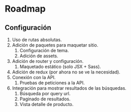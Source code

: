 # Roadmap

## Configuración

1. Uso de rutas absolutas.
1. Adición de paquetes para maquetar sitio.
    1. Configuración de tema.
    1. Adición de assets.
1. Adición de router y configuración.
    1. Maquetado estático (solo JSX + Sass).
1. Adición de redux (por ahora no se ve la necesidad).
1. Conexión con la API.
    1. Pruebas de peticiones a la API.
1. Integración para mostrar resultados de las búsquedas.
    1. Búsqueda por query url.
    1. Paginado de resultados.
    1. Vista detalle de producto.
